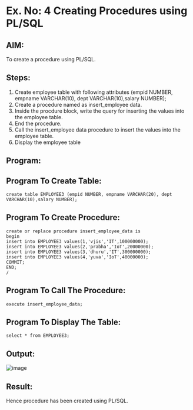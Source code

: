 # Ex. No: 4 Creating Procedures using PL/SQL

## AIM: 
To create a procedure using PL/SQL.

## Steps:
1. Create employee table with following attributes (empid NUMBER, empname VARCHAR(10), dept VARCHAR(10),salary NUMBER);
2. Create a procedure named as insert_employee data.
3. Inside the procdure block, write the query for inserting the values into the employee table.
4. End the procedure.
5. Call the insert_employee data procedure to insert the values into the employee table.
6. Display the employee table

## Program:

## Program To Create Table:
```
create table EMPLOYEE3 (empid NUMBER, empname VARCHAR(20), dept VARCHAR(10),salary NUMBER);
```
## Program To Create Procedure:
```
create or replace procedure insert_employee_data is
begin
insert into EMPLOYEE3 values(1,'vjis','IT',100000000);
insert into EMPLOYEE3 values(2,'prabha','IoT',20000000);
insert into EMPLOYEE3 values(3,'dhuru','IT',300000000);
insert into EMPLOYEE3 values(4,'yuva','IoT',40000000);
COMMIT;
END;
/
```
## Program To Call The Procedure:
```
execute insert_employee_data;
```
## Program To Display The Table:
```
select * from EMPLOYEE3;
```
## Output:
![image](https://github.com/Vijisdurai/Ex-No-4-Creating-Procedures-using-PL-SQL/assets/118343184/20f340fb-ad59-4ca4-894e-1958cce2eb3c)

## Result:
  Hence procedure has been created using PL/SQL.
